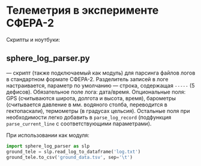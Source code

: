 # Телеметрия в эксперименте СФЕРА-2

Скрипты и ноутбуки:
## sphere_log_parser.py
— скрипт (также подключаемый как модуль) для парсинга файлов логов в стандартном формате СФЕРА-2. Разделитель записей в логе настраивается, параметр по умолчанию — строка, содержащая `-----` (5 дефисов). Обязательное поле лога: дата/время. Опциональные поля: GPS (считываются широта, долгота и высота, время), барометры (считывается давление в мм. водяного столба, переводится в гектопаскали), термометры (в градусах цельсия). Остальные поля при необходимости легко добавить в `parse_log_record` (подфункция `parse_current_line` с соответствующими параметрами).

При использовании как модуля:
```python
import sphere_log_parser as slp
ground_tele = slp.read_log_to_dataframe('log.txt')
ground_tele.to_csv('ground_data.tsv', sep='\t')
```
